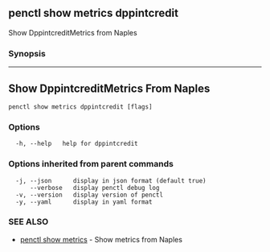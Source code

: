 ## penctl show metrics dppintcredit

Show DppintcreditMetrics from Naples

### Synopsis



---------------------------------
 Show DppintcreditMetrics From Naples 
---------------------------------


```
penctl show metrics dppintcredit [flags]
```

### Options

```
  -h, --help   help for dppintcredit
```

### Options inherited from parent commands

```
  -j, --json      display in json format (default true)
      --verbose   display penctl debug log
  -v, --version   display version of penctl
  -y, --yaml      display in yaml format
```

### SEE ALSO
* [penctl show metrics](penctl_show_metrics.md)	 - Show metrics from Naples

